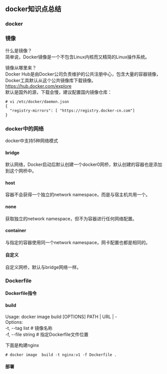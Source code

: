 ## docker知识点总结

### docker

### 镜像 

什么是镜像？   
简单说，Docker镜像是一个不包含Linux内核而又精简的Linux操作系统。  

镜像从哪里来？  
Docker Hub是由Docker公司负责维护的公共注册中心，包含大量的容器镜像，Docker工具默认从这个公共镜像库下载镜像。  
https://hub.docker.com/explore  
默认是国外的源，下载会慢，建议配置国内镜像仓库：   
````
# vi /etc/docker/daemon.json 
{
  "registry-mirrors": [ "https://registry.docker-cn.com"]
}
````
  

### docker中的网络

docker中支持5种网络模式  

#### bridge

默认网络，Docker启动后默认创建一个docker0网桥，默认创建的容器也是添加到这个网桥中。 

#### host 

容器不会获得一个独立的network namespace，而是与宿主机共用一个。

#### none

获取独立的network namespace，但不为容器进行任何网络配置。

#### container

与指定的容器使用同一个network namespace，网卡配置也都是相同的。

#### 自定义
  
自定义网桥，默认与bridge网络一样。

### Dockerfile

#### Dockerfile指令

#### build

Usage:  docker image build [OPTIONS] PATH | URL | -  
Options:  
-t, --tag list     # 镜像名称  
-f, --file string  # 指定Dockerfile文件位置  

下面是构建nginx
 
````
# docker image  build -t nginx:v1 -f Dockerfile .
```` 

#### 部署


